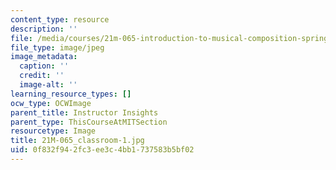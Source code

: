 ```yaml
---
content_type: resource
description: ''
file: /media/courses/21m-065-introduction-to-musical-composition-spring-2014/0f832f942fc3ee3c4bb1737583b5bf02_21M-065_classroom-1.jpg
file_type: image/jpeg
image_metadata:
  caption: ''
  credit: ''
  image-alt: ''
learning_resource_types: []
ocw_type: OCWImage
parent_title: Instructor Insights
parent_type: ThisCourseAtMITSection
resourcetype: Image
title: 21M-065_classroom-1.jpg
uid: 0f832f94-2fc3-ee3c-4bb1-737583b5bf02
---
```

